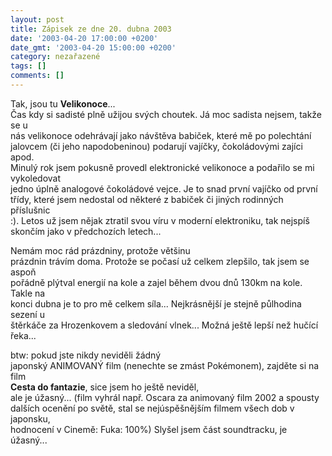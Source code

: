```yaml
---
layout: post
title: Zápisek ze dne 20. dubna 2003
date: '2003-04-20 17:00:00 +0200'
date_gmt: '2003-04-20 15:00:00 +0200'
category: nezařazené
tags: []
comments: []
---
```

<p>Tak, jsou tu <span style="font-weight:bold">Velikonoce</span>...<br />
Čas kdy si sadisté plně užijou svých choutek. Já moc sadista nejsem, takže se u<br />
nás velikonoce odehrávají jako návštěva babiček, které mě po polechtání<br />
jalovcem (či jeho napodobeninou) podarují vajíčky, čokoládovými zajíci apod.<br />
Minulý rok jsem pokusně provedl elektronické velikonoce a podařilo se mi vykoledovat<br />
jedno úplně analogové čokoládové vejce. Je to snad první vajíčko od první<br />
třídy, které jsem nedostal od některé z babiček či jiných rodinných příslušnic<br />
:). Letos už jsem nějak ztratil svou víru v moderní elektroniku, tak nejspíš<br />
skončím jako v předchozích letech...</p>
<p>Nemám moc rád prázdniny, protože většinu<br />
prázdnin trávím doma. Protože se počasí už celkem zlepšilo, tak jsem se aspoň<br />
pořádně plýtval energií na kole a zajel během dvou dnů 130km na kole. Takle na<br />
konci dubna je to pro mě celkem síla... Nejkrásnější je stejně půlhodina sezení u<br />
štěrkáče za Hrozenkovem a sledování vlnek... Možná ještě lepší než hučící<br />
řeka...</p>
<p>btw: pokud jste nikdy neviděli žádný<br />
japonský ANIMOVANÝ film (nenechte se zmást Pokémonem), zajděte si na film<br />
<span style="font-weight:bold">Cesta do fantazie</span>, sice jsem ho ještě neviděl,<br />
ale je úžasný... (film vyhrál např. Oscara za animovaný film 2002 a spousty<br />
dalších ocenění po světě, stal se nejúspěšnějším filmem všech dob v japonsku,<br />
hodnocení v Cinemě: Fuka: 100%) Slyšel jsem část soundtracku, je úžasný...</p>
